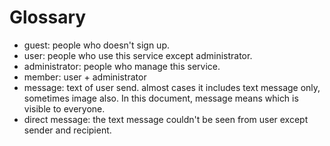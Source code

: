 # Glossary

- guest: people who doesn't sign up.
- user: people who use this service except administrator.
- administrator: people who manage this service.
- member: user + administrator
- message: text of user send. almost cases it includes text message only, sometimes image also. In this document, message means which is visible to everyone.
- direct message: the text message couldn't be seen from user except sender and recipient.
